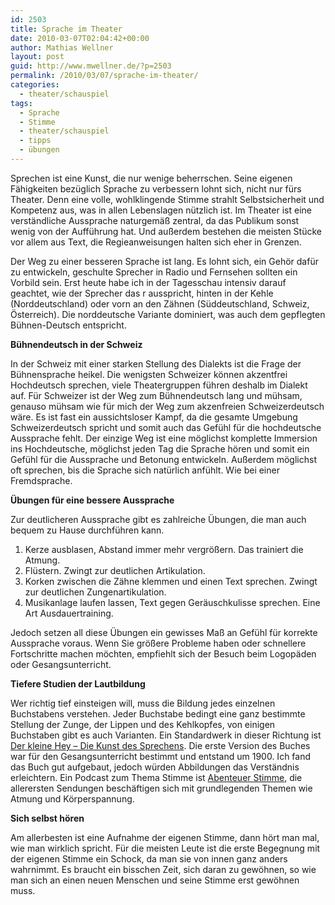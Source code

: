 ```yaml
---
id: 2503
title: Sprache im Theater
date: 2010-03-07T02:04:42+00:00
author: Mathias Wellner
layout: post
guid: http://www.mwellner.de/?p=2503
permalink: /2010/03/07/sprache-im-theater/
categories:
  - theater/schauspiel
tags:
  - Sprache
  - Stimme
  - theater/schauspiel
  - tipps
  - übungen
---
```

Sprechen ist eine Kunst, die nur wenige beherrschen. Seine eigenen Fähigkeiten bezüglich Sprache zu verbessern lohnt sich, nicht nur fürs Theater. Denn eine volle, wohlklingende Stimme strahlt Selbstsicherheit und Kompetenz aus, was in allen Lebenslagen nützlich ist. Im Theater ist eine verständliche Aussprache naturgemäß zentral, da das Publikum sonst wenig von der Aufführung hat. Und außerdem bestehen die meisten Stücke vor allem aus Text, die Regieanweisungen halten sich eher in Grenzen. 

Der Weg zu einer besseren Sprache ist lang. Es lohnt sich, ein Gehör dafür zu entwickeln, geschulte Sprecher in Radio und Fernsehen sollten ein Vorbild sein. Erst heute habe ich in der Tagesschau intensiv darauf geachtet, wie der Sprecher das r ausspricht, hinten in der Kehle (Norddeutschland) oder vorn an den Zähnen (Süddeutschland, Schweiz, Österreich). Die norddeutsche Variante dominiert, was auch dem gepflegten Bühnen-Deutsch entspricht. 

**Bühnendeutsch in der Schweiz**

In der Schweiz mit einer starken Stellung des Dialekts ist die Frage der Bühnensprache heikel. Die wenigsten Schweizer können akzentfrei Hochdeutsch sprechen, viele Theatergruppen führen deshalb im Dialekt auf. Für Schweizer ist der Weg zum Bühnendeutsch lang und mühsam, genauso mühsam wie für mich der Weg zum akzenfreien Schweizerdeutsch wäre. Es ist fast ein aussichtsloser Kampf, da die gesamte Umgebung Schweizerdeutsch spricht und somit auch das Gefühl für die hochdeutsche Aussprache fehlt. Der einzige Weg ist eine möglichst komplette Immersion ins Hochdeutsche, möglichst jeden Tag die Sprache hören und somit ein Gefühl für die Aussprache und Betonung entwickeln. Außerdem möglichst oft sprechen, bis die Sprache sich natürlich anfühlt. Wie bei einer Fremdsprache. 

**Übungen für eine bessere Aussprache**

Zur deutlicheren Aussprache gibt es zahlreiche Übungen, die man auch bequem zu Hause durchführen kann. 

  1. Kerze ausblasen, Abstand immer mehr vergrößern. Das trainiert die Atmung.
  2. Flüstern. Zwingt zur deutlichen Artikulation.
  3. Korken zwischen die Zähne klemmen und einen Text sprechen. Zwingt zur deutlichen Zungenartikulation.
  4. Musikanlage laufen lassen, Text gegen Geräuschkulisse sprechen. Eine Art Ausdauertraining.

Jedoch setzen all diese Übungen ein gewisses Maß an Gefühl für korrekte Aussprache voraus. Wenn Sie größere Probleme haben oder schnellere Fortschritte machen möchten, empfiehlt sich der Besuch beim Logopäden oder Gesangsunterricht. 

**Tiefere Studien der Lautbildung**

Wer richtig tief einsteigen will, muss die Bildung jedes einzelnen Buchstabens verstehen. Jeder Buchstabe bedingt eine ganz bestimmte Stellung der Zunge, der Lippen und des Kehlkopfes, von einigen Buchstaben gibt es auch Varianten. Ein Standardwerk in dieser Richtung ist [Der kleine Hey &ndash; Die Kunst des Sprechens](http://www.der-kleine-hey.de/). Die erste Version des Buches war für den Gesangsunterricht bestimmt und entstand um 1900. Ich fand das Buch gut aufgebaut, jedoch würden Abbildungen das Verständnis erleichtern. Ein Podcast zum Thema Stimme ist [Abenteuer Stimme](http://abenteuer-stimme.podspot.de/rss), die allerersten Sendungen beschäftigen sich mit grundlegenden Themen wie Atmung und Körperspannung. 

**Sich selbst hören**

Am allerbesten ist eine Aufnahme der eigenen Stimme, dann hört man mal, wie man wirklich spricht. Für die meisten Leute ist die erste Begegnung mit der eigenen Stimme ein Schock, da man sie von innen ganz anders wahrnimmt. Es braucht ein bisschen Zeit, sich daran zu gewöhnen, so wie man sich an einen neuen Menschen und seine Stimme erst gewöhnen muss.